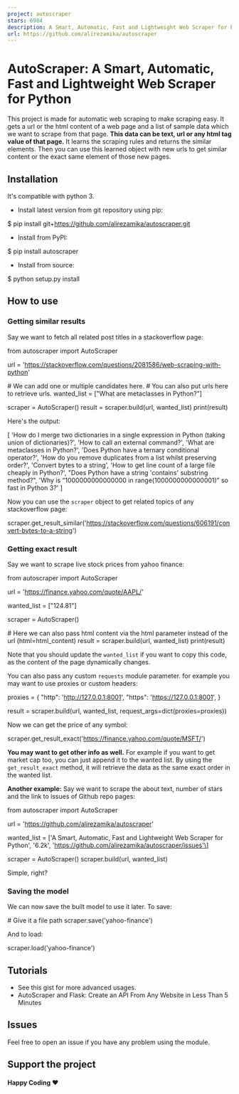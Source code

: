 ```yaml
---
project: autoscraper
stars: 6984
description: A Smart, Automatic, Fast and Lightweight Web Scraper for Python
url: https://github.com/alirezamika/autoscraper
---
```


AutoScraper: A Smart, Automatic, Fast and Lightweight Web Scraper for Python
============================================================================

This project is made for automatic web scraping to make scraping easy. It gets a url or the html content of a web page and a list of sample data which we want to scrape from that page. **This data can be text, url or any html tag value of that page.** It learns the scraping rules and returns the similar elements. Then you can use this learned object with new urls to get similar content or the exact same element of those new pages.

Installation
------------

It's compatible with python 3.

-   Install latest version from git repository using pip:

$ pip install git+https://github.com/alirezamika/autoscraper.git

-   Install from PyPI:

$ pip install autoscraper

-   Install from source:

$ python setup.py install

How to use
----------

### Getting similar results

Say we want to fetch all related post titles in a stackoverflow page:

from autoscraper import AutoScraper

url \= 'https://stackoverflow.com/questions/2081586/web-scraping-with-python'

\# We can add one or multiple candidates here.
\# You can also put urls here to retrieve urls.
wanted\_list \= \["What are metaclasses in Python?"\]

scraper \= AutoScraper()
result \= scraper.build(url, wanted\_list)
print(result)

Here's the output:

\[
    'How do I merge two dictionaries in a single expression in Python (taking union of dictionaries)?', 
    'How to call an external command?', 
    'What are metaclasses in Python?', 
    'Does Python have a ternary conditional operator?', 
    'How do you remove duplicates from a list whilst preserving order?', 
    'Convert bytes to a string', 
    'How to get line count of a large file cheaply in Python?', 
    "Does Python have a string 'contains' substring method?", 
    'Why is “1000000000000000 in range(1000000000000001)” so fast in Python 3?'
\]

Now you can use the `scraper` object to get related topics of any stackoverflow page:

scraper.get\_result\_similar('https://stackoverflow.com/questions/606191/convert-bytes-to-a-string')

### Getting exact result

Say we want to scrape live stock prices from yahoo finance:

from autoscraper import AutoScraper

url \= 'https://finance.yahoo.com/quote/AAPL/'

wanted\_list \= \["124.81"\]

scraper \= AutoScraper()

\# Here we can also pass html content via the html parameter instead of the url (html=html\_content)
result \= scraper.build(url, wanted\_list)
print(result)

Note that you should update the `wanted_list` if you want to copy this code, as the content of the page dynamically changes.

You can also pass any custom `requests` module parameter. for example you may want to use proxies or custom headers:

proxies \= {
    "http": 'http://127.0.0.1:8001',
    "https": 'https://127.0.0.1:8001',
}

result \= scraper.build(url, wanted\_list, request\_args\=dict(proxies\=proxies))

Now we can get the price of any symbol:

scraper.get\_result\_exact('https://finance.yahoo.com/quote/MSFT/')

**You may want to get other info as well.** For example if you want to get market cap too, you can just append it to the wanted list. By using the `get_result_exact` method, it will retrieve the data as the same exact order in the wanted list.

**Another example:** Say we want to scrape the about text, number of stars and the link to issues of Github repo pages:

from autoscraper import AutoScraper

url \= 'https://github.com/alirezamika/autoscraper'

wanted\_list \= \['A Smart, Automatic, Fast and Lightweight Web Scraper for Python', '6.2k', 'https://github.com/alirezamika/autoscraper/issues'\]

scraper \= AutoScraper()
scraper.build(url, wanted\_list)

Simple, right?

### Saving the model

We can now save the built model to use it later. To save:

\# Give it a file path
scraper.save('yahoo-finance')

And to load:

scraper.load('yahoo-finance')

Tutorials
---------

-   See this gist for more advanced usages.
-   AutoScraper and Flask: Create an API From Any Website in Less Than 5 Minutes

Issues
------

Feel free to open an issue if you have any problem using the module.

Support the project
-------------------

#### Happy Coding ♥️
